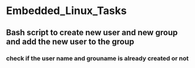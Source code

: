 # Embedded_Linux_Tasks

## Bash script to create new user and new group and add the new user to the group

### check if the user name and grouname is already created or not
